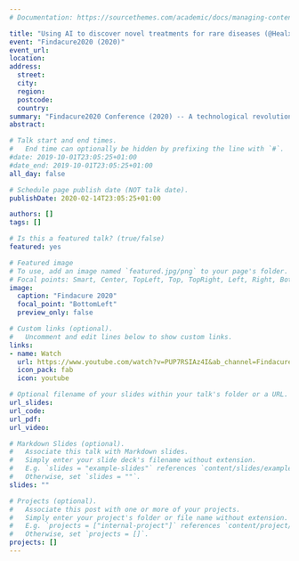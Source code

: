 ```yaml
---
# Documentation: https://sourcethemes.com/academic/docs/managing-content/

title: "Using AI to discover novel treatments for rare diseases (@Healx)"
event: "Findacure2020 (2020)"
event_url:
location:
address:
  street:
  city:
  region:
  postcode:
  country:
summary: "Findacure2020 Conference (2020) -- A technological revolution: transforming diagnostics and drug development segment"
abstract:

# Talk start and end times.
#   End time can optionally be hidden by prefixing the line with `#`.
#date: 2019-10-01T23:05:25+01:00
#date_end: 2019-10-01T23:05:25+01:00
all_day: false

# Schedule page publish date (NOT talk date).
publishDate: 2020-02-14T23:05:25+01:00

authors: []
tags: []

# Is this a featured talk? (true/false)
featured: yes

# Featured image
# To use, add an image named `featured.jpg/png` to your page's folder. 
# Focal points: Smart, Center, TopLeft, Top, TopRight, Left, Right, BottomLeft, Bottom, BottomRight.
image:
  caption: "Findacure 2020"
  focal_point: "BottomLeft"
  preview_only: false

# Custom links (optional).
#   Uncomment and edit lines below to show custom links.
links:
- name: Watch
  url: https://www.youtube.com/watch?v=PUP7RSIAz4I&ab_channel=Findacure
  icon_pack: fab
  icon: youtube

# Optional filename of your slides within your talk's folder or a URL.
url_slides:
url_code:
url_pdf:
url_video:

# Markdown Slides (optional).
#   Associate this talk with Markdown slides.
#   Simply enter your slide deck's filename without extension.
#   E.g. `slides = "example-slides"` references `content/slides/example-slides.md`.
#   Otherwise, set `slides = ""`.
slides: ""

# Projects (optional).
#   Associate this post with one or more of your projects.
#   Simply enter your project's folder or file name without extension.
#   E.g. `projects = ["internal-project"]` references `content/project/deep-learning/index.md`.
#   Otherwise, set `projects = []`.
projects: []
---
```

